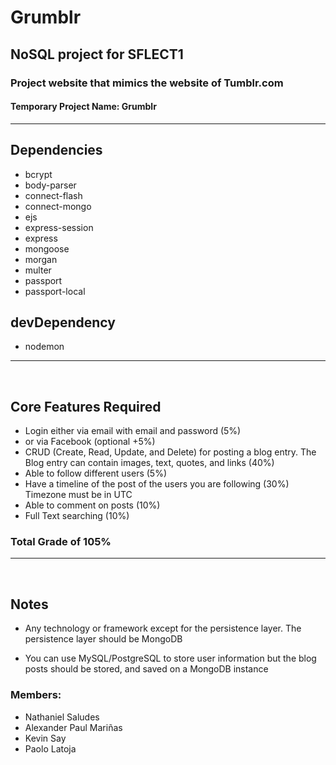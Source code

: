 # Grumblr

## NoSQL project for SFLECT1

### Project website that mimics the website of Tumblr.com

#### Temporary Project Name: Grumblr

---

## Dependencies
* bcrypt
* body-parser
* connect-flash
* connect-mongo
* ejs
* express-session
* express
* mongoose
* morgan
* multer
* passport
* passport-local

## devDependency

* nodemon

---

<br/>

## Core Features Required

* Login either via email with email and password (5%)
* or via Facebook (optional +5%)
* CRUD (Create, Read, Update, and Delete) for posting a blog entry. The Blog entry can contain
  images, text, quotes, and links (40%)
* Able to follow different users (5%)
* Have a timeline of the post of the users you are following (30%) Timezone must be in UTC
* Able to comment on posts (10%)
* Full Text searching (10%)

### Total Grade of 105%

---

<br/>

## Notes

* Any technology or framework except for the persistence layer.
  The persistence layer should be MongoDB

* You can use MySQL/PostgreSQL to store user information but the blog posts
  should be stored, and saved on a MongoDB instance

### Members:

* Nathaniel Saludes
* Alexander Paul Mariñas
* Kevin Say
* Paolo Latoja
